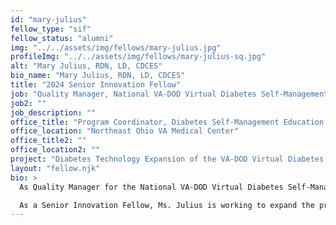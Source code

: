```yaml
---
id: "mary-julius"
fellow_type: "sif"
fellow_status: "alumni"
img: "../../assets/img/fellows/mary-julius.jpg"
profileImg: "../../assets/img/fellows/mary-julius-sq.jpg"
alt: "Mary Julius, RDN, LD, CDCES"
bio_name: "Mary Julius, RDN, LD, CDCES"
title: "2024 Senior Innovation Fellow"
job: "Quality Manager, National VA-DOD Virtual Diabetes Self-Management Education Program"
job2: ""
job_description: ""
office_title: "Program Coordinator, Diabetes Self-Management Education and Support"
office_location: "Northeast Ohio VA Medical Center"
office_title2: ""
office_location2: ""
project: "Diabetes Technology Expansion of the VA-DOD Virtual Diabetes Self-Management Education Program"
layout: "fellow.njk"
bio: >
  As Quality Manager for the National VA-DOD Virtual Diabetes Self-Management Education Program, Mary Julius is responsible for program implementation, dissemination, review, outcome reporting, and evaluation of all phases of the national diabetes self-management training program. Ms. Julius is an expert in diabetes research and care, having brought the first Continuous Glucose Monitors to VA in 2013. Since then, she has been the recipient of a Joint Executive Fund to pilot a VA-DOD Diabetes Self-Management Education Support Program, training health care professionals on how to best support and educate patients and one another on diabetes care. She has been instrumental in growing the program to a combined 27 successful locations, with 39 locations in process.<br><br>

  As a Senior Innovation Fellow, Ms. Julius is working to expand the program curriculum to include continuous glucose monitoring, engage experts within and outside of VA, expand the program to multiple states, and incorporate a whole health approach to diabetes self-care and management.
---
```

